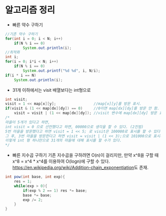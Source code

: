 # 알고리즘 정리
- 빠른 약수 구하기
```java
//기존 약수 구하기
for(int i = 0; i < N; i++)
    if(N % i == 0)
        System.out.println(i);
//최적화
int i;
for(i = 0; i*i < N; i++)
    if(N % i == 0)
        System.out.printf("%d %d", i, N/i);
if(i * i == N)
    System.out.println(i);
```
- 31개 이하에서는 visit 배열보다는 int형으로
```java
int visit;
visit = 1 << map[x][y];                 //map[x][y]를 방문 표시.
if(visit & (1 << map[dx][dy]) == 0)     //0이면 map[dx][dy]를 방문 안 함.
    visit = visit | (1 << map[dx][dy]); //visit 변수에 map[dx][dy] 방문 표시.
/*
마을이 5개가 있다고 하면,
int visit = 0 으로 선언했다고 하면, 00000으로 생각을 할 수 있다. (2진법)
5번 마을을 방문했다고 하면 visit = 1 << 5; 로 visit은 100000로 표시를 할 수 있다.
그 후, 3번 마을을 방문한다고 하면 visit = visit | (1 << 3);으로 101000으로 표시가 가능하다.
이렇게 int 형 하나만으로 31개의 마을에 대해 표시를 할 수가 있다.
*/
```
- 빠른 지수곱 구하기
기존 지수곱을 구하려면 O(n)이 걸리지만, 만약 x^8을 구할 때 x^8 = x^4 * x^4를 이용하여 O(logn)에 구할 수 있다.
<https://en.wikipedia.org/wiki/Addition-chain_exponentiation>도 존재.
```java
int pow(int base, int exp){
    res = 1;
    while(exp > 0){
        if(exp % 2 == 1) res *= base;
        base *= base;
        exp /= 2;
    }
}
```